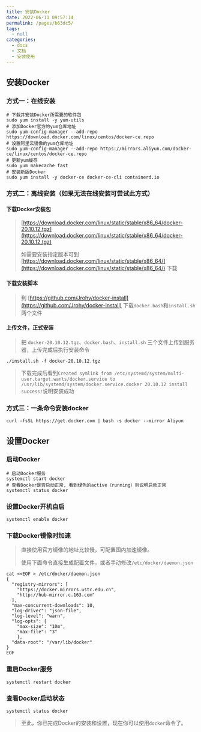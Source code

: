 ```yaml
---
title: 安装Docker
date: 2022-06-11 09:57:14
permalink: /pages/b63dc5/
tags: 
  - null
categories: 
  - docs
  - 文档
  - 安装使用
---
```


## 安装Docker

### 方式一：在线安装
```
# 下载并安装Docker所需要的软件包
sudo yum install -y yum-utils
# 添加Docker官方的yum仓库地址
sudo yum-config-manager --add-repo https://download.docker.com/linux/centos/docker-ce.repo
# 设置阿里云镜像的yum仓库地址
sudo yum-config-manager --add-repo https://mirrors.aliyun.com/docker-ce/linux/centos/docker-ce.repo
# 更新yum缓存
sudo yum makecache fast
# 安装新版Docker
sudo yum install -y docker-ce docker-ce-cli containerd.io
```

### 方式二：离线安装（如果无法在线安装可尝试此方式）

#### 下载Docker安装包

> [https://download.docker.com/linux/static/stable/x86_64/docker-20.10.12.tgz](https://download.docker.com/linux/static/stable/x86_64/docker-20.10.12.tgz)
>
> 如需要安装指定版本可到 [https://download.docker.com/linux/static/stable/x86_64/](https://download.docker.com/linux/static/stable/x86_64/) 下载

#### 下载安装脚本

> 到 [https://github.com/Jrohy/docker-install](https://github.com/Jrohy/docker-install) 下载`docker.bash`和`install.sh`两个文件

#### 上传文件，正式安装

> 把 `docker-20.10.12.tgz`、`docker.bash`、`install.sh` 三个文件上传到服务器，上传完成后执行安装命令
```
./install.sh -f docker-20.10.12.tgz
```
> 下载完成后看到`Created symlink from /etc/systemd/system/multi-user.target.wants/docker.service to /usr/lib/systemd/system/docker.service.docker 20.10.12 install success!`说明安装成功

### 方式三：一条命令安装docker

```shell
curl -fsSL https://get.docker.com | bash -s docker --mirror Aliyun
```

## 设置Docker

### 启动Docker

```
# 启动Docker服务
systemctl start docker
# 查看Docker是否启动正常, 看到绿色的active（running）则说明启动正常
systemctl status docker
```

### 设置Docker开机自启

```
systemctl enable docker
```

### 下载Docker镜像时加速

> 直接使用官方镜像的地址比较慢，可配置国内加速镜像。
>
> 使用下面命令直接生成配置文件，或者手动修改`/etc/docker/daemon.json`
```
cat <<EOF > /etc/docker/daemon.json
{
  "registry-mirrors": [
    "https://docker.mirrors.ustc.edu.cn",
    "http://hub-mirror.c.163.com"
  ],
  "max-concurrent-downloads": 10,
  "log-driver": "json-file",
  "log-level": "warn",
  "log-opts": {
    "max-size": "10m",
    "max-file": "3"
    },
  "data-root": "/var/lib/docker"
}
EOF
```

### 重启Docker服务
```
systemctl restart docker
```

### 查看Docker启动状态
```
systemctl status docker
```

> 至此，你已完成Docker的安装和设置，现在你可以使用`docker`命令了。